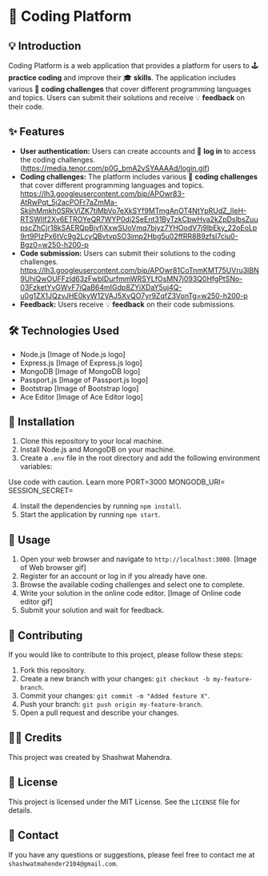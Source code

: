 # 📃 Coding Platform

## 💡 Introduction

Coding Platform is a web application that provides a platform for users to 🕹️ **practice coding** and improve their 🎓 **skills**. The application includes various 🧰 **coding challenges** that cover different programming languages and topics. Users can submit their solutions and receive 💡 **feedback** on their code.

## ✨ Features

* **User authentication:** Users can create accounts and 🔐 **log in** to access the coding challenges.
(https://media.tenor.com/p0G_bmA2vSYAAAAd/login.gif)
* **Coding challenges:** The platform includes various 🧰 **coding challenges** that cover different programming languages and topics.
https://lh3.googleusercontent.com/bip/APOwr83-AtRwPqt_5j2acPOFr7aZmMa-SkjjhMmkh0SRkVlZK7tiMbVo7eXkSYf9MTmgAnOT4NtYpRUdZ_lIeH-RTSWIlf2Xv6ETROYeQR7WYP0dj2SeEnt31ByTzkCbwHva2kZpDslbsZuupscZhCjr18kSAERQpBjvfjXxwSUoVmq7bjyz7YHOodV7j9lbEky_22oEoLp9rt9PIzPx6tVc9g2LcyQBvtvpSO3imp2Hbg5u02ffRR8B9zfsl7ciu0-Bgz0=w250-h200-p
* **Code submission:** Users can submit their solutions to the coding challenges.
https://lh3.googleusercontent.com/bip/APOwr81CoTnmKMT75UVru3lBN9UhiQwOUFFzId63zFwbIDurfmmWRSYLfOsMN7j093Q0HfgPtSNo-03FzketYvGWvF7iQaB64mIGdp8ZYiXDaY5uj4Q-u0g1ZX1JQzvJHE0kyW12VAJ5XvQO7yr9ZqfZ3VonTg=w250-h200-p
* **Feedback:** Users receive 💡 **feedback** on their code submissions.

## 🛠️ **Technologies Used**

* Node.js
[Image of Node.js logo]
* Express.js
[Image of Express.js logo]
* MongoDB
[Image of MongoDB logo]
* Passport.js
[Image of Passport.js logo]
* Bootstrap
[Image of Bootstrap logo]
* Ace Editor
[Image of Ace Editor logo]

## 🔨 **Installation**

1. Clone this repository to your local machine.
2. Install Node.js and MongoDB on your machine.
3. Create a `.env` file in the root directory and add the following environment variables:

Use code with caution. Learn more
PORT=3000
MONGODB_URI=<your-mongodb-uri>
SESSION_SECRET=<your-session-secret>


4. Install the dependencies by running `npm install`.
5. Start the application by running `npm start`.

## 🚀 **Usage**

1. Open your web browser and navigate to `http://localhost:3000`.
[Image of Web browser gif]
2. Register for an account or log in if you already have one.
3. Browse the available coding challenges and select one to complete.
4. Write your solution in the online code editor.
[Image of Online code editor gif]
5. Submit your solution and wait for feedback.

## 🤝 **Contributing**

If you would like to contribute to this project, please follow these steps:

1. Fork this repository.
2. Create a new branch with your changes: `git checkout -b my-feature-branch`.
3. Commit your changes: `git commit -m "Added feature X"`.
4. Push your branch: `git push origin my-feature-branch`.
5. Open a pull request and describe your changes.

## 👨‍💻 **Credits**

This project was created by Shashwat Mahendra.

## 📝 **License**

This project is licensed under the MIT License. See the `LICENSE` file for details.

## 💌 **Contact**

If you have any questions or suggestions, please feel free to contact me at `shashwatmahender2104@gmail.com`.
